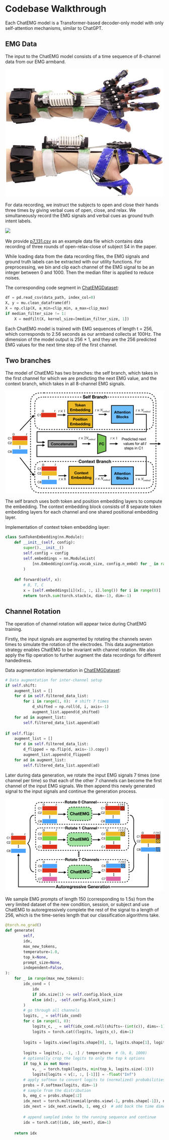 # Codebase Walkthrough

Each ChatEMG model is a Transformer-based decoder-only model with only self-attention mechanisms, similar to
ChatGPT.

## EMG Data

The input to the ChatEMG model consists of a time sequence of 8-channel data from our EMG armband.

![](assets/hand_orthosis.jpeg)

For data recording, we instruct the
subjects to open and close their hands three times by giving
verbal cues of open, close, and relax. We simultaneously
record the EMG signals and verbal cues as ground truth
intent labels.

![](assets/data_recording.gif)

We provide [p7_131.csv](../data/p7_131.csv) as an example data file which contains data recording of three rounds of open-relax-close of
subject S4 in the paper.

While loading data from the data recording files, the EMG signals and ground truth labels can be extracted with our
utility functions. For preprocessing, we
bin and clip each channel of the EMG signal to be an integer
between 0 and 1000. Then the median filter is applied to reduce noises.

The corresponding code segment in [ChatEMGDataset](../scripts/chatemg_dataset.py):

```py
df = pd.read_csv(data_path, index_col=0)
X, y = mu.clean_dataframe(df)
X = np.clip(X, a_min=clip_min, a_max=clip_max)
if median_filter_size != 1:
    X = medfilt(X, kernel_size=[median_filter_size, 1])
```

Each ChatEMG model is trained with EMG sequences of length
t = 256, which corresponds to 2.56 seconds as our armband
collects at 100Hz. The dimension of the model output is
256 × 1, and they are the 256 predicted EMG values for
the next time step of the first channel.

## Two branches

The model of ChatEMG has two branches: the self branch,
which takes in the first channel for which we are predicting
the next EMG value, and the context branch, which takes
in all 8-channel EMG signals.

![](assets/two_branches.png)

The self branch uses both token and position embedding layers to compute
the embedding. The context embedding block consists of
8 separate token embedding layers for each channel and
one shared positional embedding layer.

Implementation of context token embedding layer:

```py
class SumTokenEmbedding(nn.Module):
    def __init__(self, config):
        super().__init__()
        self.config = config
        self.embeddings = nn.ModuleList(
            [nn.Embedding(config.vocab_size, config.n_embd) for _ in range(8)]
        )

    def forward(self, x):
        # B, T, C
        x = [self.embeddings[i](x[:, :, i].long()) for i in range(8)]
        return torch.sum(torch.stack(x, dim=-1), dim=-1)
```

## Channel Rotation

The operation of channel rotation will appear twice during ChatEMG training.

Firstly, the input signals are augmented by rotating the channels seven
times to simulate the rotation of the electrodes. This data augmentation strategy enables ChatEMG to be invariant with
channel rotation. We also apply the flip operation to further augment the data recordings for different handedness.

Data augmentation implementation in [ChatEMGDataset](../scripts/chatemg_dataset.py):

```py
# Data augmentation for inter-channel setup
if self.shift:
    augment_list = []
    for d in self.filtered_data_list:
        for i in range(1, 8):  # shift 7 times
            d_shifted = np.roll(d, i, axis=-1)
            augment_list.append(d_shifted)
    for ad in augment_list:
        self.filtered_data_list.append(ad)

if self.flip:
    augment_list = []
    for d in self.filtered_data_list:
        d_flipped = np.flip(d, axis=-1).copy()
        augment_list.append(d_flipped)
    for ad in augment_list:
        self.filtered_data_list.append(ad)
```

Later during data generation, we rotate the input EMG signals 7 times (one channel per time) so that each of the other 7
channels can become the first channel of the input EMG
signals. We then append this newly generated signal to the
input signals and continue the generation process.

![](assets/rotate_generation.png)

We sample EMG
prompts of length 150 (corresponding to 1.5s) from the very
limited dataset of the new condition, session, or subject and
use ChatEMG to autoregressively complete the rest of the
signal to a length of 256, which is the time-series length
that our classification algorithms take.

```py
@torch.no_grad()
def generate(
        self,
        idx,
        max_new_tokens,
        temperature=1.0,
        top_k=None,
        prompt_size=None,
        independent=False,
):
    for _ in range(max_new_tokens):
        idx_cond = (
            idx
            if idx.size(1) <= self.config.block_size
            else idx[:, -self.config.block_size:]
        )
        # go through all channels
        logits, _ = self(idx_cond)
        for c in range(1, 8):
            logits_c, _ = self(idx_cond.roll(shifts=-(int(c)), dims=-1))
            logits = torch.cat((logits, logits_c), dim=1)

        logits = logits.view(logits.shape[0], 1, logits.shape[1], logits.shape[2])

        logits = logits[:, -1, :] / temperature  # (b, 8, 1000)
        # optionally crop the logits to only the top k options
        if top_k is not None:
            v, _ = torch.topk(logits, min(top_k, logits.size(-1)))
            logits[logits < v[:, :, [-1]]] = -float("Inf")
        # apply softmax to convert logits to (normalized) probabilities
        probs = F.softmax(logits, dim=-1)
        # sample from the distribution
        b, emg_c = probs.shape[:2]
        idx_next = torch.multinomial(probs.view(-1, probs.shape[-1]), num_samples=1)
        idx_next = idx_next.view(b, 1, emg_c)  # add back the time dimension

        # append sampled index to the running sequence and continue
        idx = torch.cat((idx, idx_next), dim=1)

    return idx

```